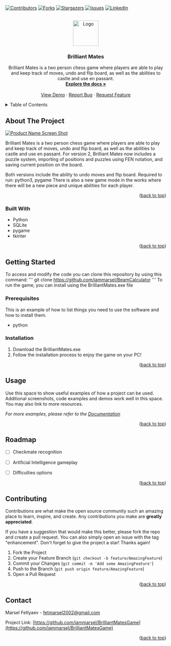 
<a name="readme-top"></a>



[![Contributors][contributors-shield]][contributors-url]
[![Forks][forks-shield]][forks-url]
[![Stargazers][stars-shield]][stars-url]
[![Issues][issues-shield]][issues-url]
[![LinkedIn][linkedin-shield]][linkedin-url]



<!-- PROJECT LOGO -->
<br />
<div align="center">
  <a href="https://github.com/iammarsel/BrilliantMatesGame">
    <img src="images/logo.png" alt="Logo" width="80" height="80">
  </a>

<h3 align="center">Brilliant Mates</h3>

  <p align="center">
    Brilliant Mates is a two person chess game where players are able to play and keep track of moves, undo and flip board, as well as the abilities to castle and use en passant.
    <br />
    <a href="https://github.com/iammarsel/BrilliantMatesGame"><strong>Explore the docs »</strong></a>
    <br />
    <br />
    <a href="https://github.com/iammarsel/BrilliantMatesGame">View Demo</a>
    ·
    <a href="https://github.com/iammarsel/BrilliantMatesGame/issues">Report Bug</a>
    ·
    <a href="https://github.com/iammarsel/BrilliantMatesGame/issues">Request Feature</a>
  </p>
</div>



<!-- TABLE OF CONTENTS -->
<details>
  <summary>Table of Contents</summary>
  <ol>
    <li>
      <a href="#about-the-project">About The Project</a>
      <ul>
        <li><a href="#built-with">Built With</a></li>
      </ul>
    </li>
    <li>
      <a href="#getting-started">Getting Started</a>
      <ul>
        <li><a href="#prerequisites">Prerequisites</a></li>
        <li><a href="#installation">Installation</a></li>
      </ul>
    </li>
    <li><a href="#usage">Usage</a></li>
    <li><a href="#roadmap">Roadmap</a></li>
    <li><a href="#contributing">Contributing</a></li>
    <li><a href="#license">License</a></li>
    <li><a href="#contact">Contact</a></li>
    <li><a href="#acknowledgments">Acknowledgments</a></li>
  </ol>
</details>



<!-- ABOUT THE PROJECT -->
## About The Project

[![Product Name Screen Shot][product-screenshot]](https://example.com)

Brilliant Mates is a two person chess game where players are able to play and keep track of moves, undo and flip board, as well as the abilities to castle and use en passant.
For version 2, Brilliant Mates now includes a puzzle system, importing of positions and puzzles using FEN notation, and saving current position on the board.

Both versions include the ability to undo moves and flip board.
Required to run: python3, pygame
There is also a new game mode in the works where there will be a new piece and unique abilities for each player.

<p align="right">(<a href="#readme-top">back to top</a>)</p>



### Built With

* Python
* SQLite
* pygame
* tkinter

<p align="right">(<a href="#readme-top">back to top</a>)</p>



<!-- GETTING STARTED -->
## Getting Started

To access and modify the code you can clone this repository by using this command:
'''
git clone https://github.com/iammarsel/BeamCalculator
'''
To run the game, you can install using the BrilliantMates.exe file

### Prerequisites

This is an example of how to list things you need to use the software and how to install them.
* python

### Installation

1. Download the BrilliantMates.exe
2. Follow the installation process to enjoy the game on your PC!


<p align="right">(<a href="#readme-top">back to top</a>)</p>



<!-- USAGE EXAMPLES -->
## Usage

Use this space to show useful examples of how a project can be used. Additional screenshots, code examples and demos work well in this space. You may also link to more resources.

_For more examples, please refer to the [Documentation](https://example.com)_

<p align="right">(<a href="#readme-top">back to top</a>)</p>



<!-- ROADMAP -->
## Roadmap

- [ ] Checkmate recognition
- [ ] Artificial Intelligence gameplay
- [ ] Difficulties options


<p align="right">(<a href="#readme-top">back to top</a>)</p>



<!-- CONTRIBUTING -->
## Contributing

Contributions are what make the open source community such an amazing place to learn, inspire, and create. Any contributions you make are **greatly appreciated**.

If you have a suggestion that would make this better, please fork the repo and create a pull request. You can also simply open an issue with the tag "enhancement".
Don't forget to give the project a star! Thanks again!

1. Fork the Project
2. Create your Feature Branch (`git checkout -b feature/AmazingFeature`)
3. Commit your Changes (`git commit -m 'Add some AmazingFeature'`)
4. Push to the Branch (`git push origin feature/AmazingFeature`)
5. Open a Pull Request

<p align="right">(<a href="#readme-top">back to top</a>)</p>



<!-- LICENSE -->

<!-- CONTACT -->
## Contact

Marsel Fetlyaev - fetmarsel2002@gmail.com

Project Link: [https://github.com/iammarsel/BrilliantMatesGame](https://github.com/iammarsel/BrilliantMatesGame)

<p align="right">(<a href="#readme-top">back to top</a>)</p>





<!-- MARKDOWN LINKS & IMAGES -->
<!-- https://www.markdownguide.org/basic-syntax/#reference-style-links -->
[contributors-shield]: https://img.shields.io/github/contributors/iammarsel/BrilliantMatesGame.svg?style=for-the-badge
[contributors-url]: https://github.com/iammarsel/BrilliantMatesGame/graphs/contributors
[forks-shield]: https://img.shields.io/github/forks/iammarsel/BrilliantMatesGame.svg?style=for-the-badge
[forks-url]: https://github.com/iammarsel/BrilliantMatesGame/network/members
[stars-shield]: https://img.shields.io/github/stars/iammarsel/BrilliantMatesGame.svg?style=for-the-badge
[stars-url]: https://github.com/iammarsel/BrilliantMatesGame/stargazers
[issues-shield]: https://img.shields.io/github/issues/iammarsel/BrilliantMatesGame.svg?style=for-the-badge
[issues-url]: https://github.com/iammarsel/BrilliantMatesGame/issues
[license-shield]: https://img.shields.io/github/license/iammarsel/BrilliantMatesGame.svg?style=for-the-badge
[license-url]: https://github.com/iammarsel/BrilliantMatesGame/blob/master/LICENSE.txt
[linkedin-shield]: https://img.shields.io/badge/-LinkedIn-black.svg?style=for-the-badge&logo=linkedin&colorB=555
[linkedin-url]: https://linkedin.com/in/marsel-fetlyaev
[product-screenshot]: images/screenshot.png
[Next.js]: https://img.shields.io/badge/next.js-000000?style=for-the-badge&logo=nextdotjs&logoColor=white
[Next-url]: https://nextjs.org/
[React.js]: https://img.shields.io/badge/React-20232A?style=for-the-badge&logo=react&logoColor=61DAFB
[React-url]: https://reactjs.org/
[Vue.js]: https://img.shields.io/badge/Vue.js-35495E?style=for-the-badge&logo=vuedotjs&logoColor=4FC08D
[Vue-url]: https://vuejs.org/
[Angular.io]: https://img.shields.io/badge/Angular-DD0031?style=for-the-badge&logo=angular&logoColor=white
[Angular-url]: https://angular.io/
[Svelte.dev]: https://img.shields.io/badge/Svelte-4A4A55?style=for-the-badge&logo=svelte&logoColor=FF3E00
[Svelte-url]: https://svelte.dev/
[Laravel.com]: https://img.shields.io/badge/Laravel-FF2D20?style=for-the-badge&logo=laravel&logoColor=white
[Laravel-url]: https://laravel.com
[Bootstrap.com]: https://img.shields.io/badge/Bootstrap-563D7C?style=for-the-badge&logo=bootstrap&logoColor=white
[Bootstrap-url]: https://getbootstrap.com
[JQuery.com]: https://img.shields.io/badge/jQuery-0769AD?style=for-the-badge&logo=jquery&logoColor=white
[JQuery-url]: https://jquery.com 
